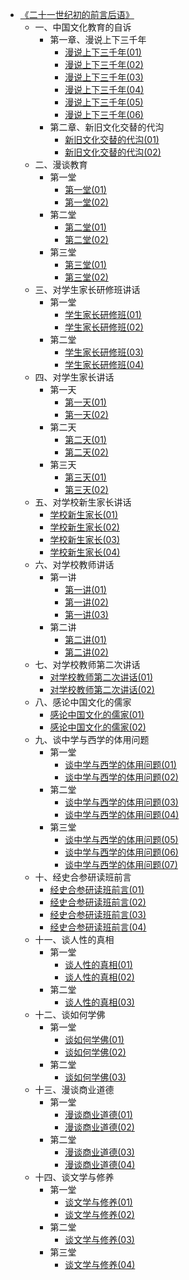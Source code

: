 - [《二十一世纪初的前言后语》](杂文集/《二十一世纪初的前言后语》/《二十一世纪初的前言后语》.md)
  - 一、中国文化教育的自诉
  	- 第一章、漫说上下三千年
  		- [漫说上下三千年(01)](杂文集/《二十一世纪初的前言后语》/漫说上下三千年(01).md)
  		- [漫说上下三千年(02)](杂文集/《二十一世纪初的前言后语》/漫说上下三千年(02).md)
  		- [漫说上下三千年(03)](杂文集/《二十一世纪初的前言后语》/漫说上下三千年(03).md)
  		- [漫说上下三千年(04)](杂文集/《二十一世纪初的前言后语》/漫说上下三千年(04).md)
  		- [漫说上下三千年(05)](杂文集/《二十一世纪初的前言后语》/漫说上下三千年(05).md)
  		- [漫说上下三千年(06)](杂文集/《二十一世纪初的前言后语》/漫说上下三千年(06).md)
  	- 第二章、新旧文化交替的代沟
  		- [新旧文化交替的代沟(01)](杂文集/《二十一世纪初的前言后语》/新旧文化交替的代沟(01).md)
  		- [新旧文化交替的代沟(02)](杂文集/《二十一世纪初的前言后语》/新旧文化交替的代沟(02).md)
  - 二、漫谈教育
  	- 第一堂
  		- [第一堂(01)](杂文集/《二十一世纪初的前言后语》/第一堂(01).md)
  		- [第一堂(02)](杂文集/《二十一世纪初的前言后语》/第一堂(02).md)
  	- 第二堂
  		- [第二堂(01)](杂文集/《二十一世纪初的前言后语》/第二堂(01).md)
  		- [第二堂(02)](杂文集/《二十一世纪初的前言后语》/第二堂(02).md)
  	- 第三堂
  		- [第三堂(01)](杂文集/《二十一世纪初的前言后语》/第三堂(01).md)
  		- [第三堂(02)](杂文集/《二十一世纪初的前言后语》/第三堂(02).md)
  - 三、对学生家长研修班讲话
  	- 第一堂
  		- [学生家长研修班(01)](杂文集/《二十一世纪初的前言后语》/学生家长研修班(01).md)
  		- [学生家长研修班(02)](杂文集/《二十一世纪初的前言后语》/学生家长研修班(02).md)
  	- 第二堂
  		- [学生家长研修班(03)](杂文集/《二十一世纪初的前言后语》/学生家长研修班(03).md)
  		- [学生家长研修班(04)](杂文集/《二十一世纪初的前言后语》/学生家长研修班(04).md)
  - 四、对学生家长讲话
  	- 第一天
  		- [第一天(01)](杂文集/《二十一世纪初的前言后语》/第一天(01).md)
  		- [第一天(02)](杂文集/《二十一世纪初的前言后语》/第一天(02).md)
  	- 第二天
  		- [第二天(01)](杂文集/《二十一世纪初的前言后语》/第二天(01).md)
  		- [第二天(02)](杂文集/《二十一世纪初的前言后语》/第二天(02).md)
  	- 第三天
  		- [第三天(01)](杂文集/《二十一世纪初的前言后语》/第三天(01).md)
  		- [第三天(02)](杂文集/《二十一世纪初的前言后语》/第三天(02).md)
  - 五、对学校新生家长讲话
  	- [学校新生家长(01)](杂文集/《二十一世纪初的前言后语》/学校新生家长(01).md)
  	- [学校新生家长(02)](杂文集/《二十一世纪初的前言后语》/学校新生家长(02).md)
  	- [学校新生家长(03)](杂文集/《二十一世纪初的前言后语》/学校新生家长(03).md)
  	- [学校新生家长(04)](杂文集/《二十一世纪初的前言后语》/学校新生家长(04).md)
  - 六、对学校教师讲话	
  	- 第一讲
  		- [第一讲(01)](杂文集/《二十一世纪初的前言后语》/第一讲(01).md)
  		- [第一讲(02)](杂文集/《二十一世纪初的前言后语》/第一讲(02).md)
  		- [第一讲(03)](杂文集/《二十一世纪初的前言后语》/第一讲(03).md)
  	- 第二讲
  		- [第二讲(01)](杂文集/《二十一世纪初的前言后语》/第二讲(01).md)
  		- [第二讲(02)](杂文集/《二十一世纪初的前言后语》/第二讲(02).md)
  - 七、对学校教师第二次讲话
  	- [对学校教师第二次讲话(01)](杂文集/《二十一世纪初的前言后语》/对学校教师第二次讲话(01).md)
  	- [对学校教师第二次讲话(02)](杂文集/《二十一世纪初的前言后语》/对学校教师第二次讲话(02).md)
  - 八、感论中国文化的儒家
  	- [感论中国文化的儒家(01)](杂文集/《二十一世纪初的前言后语》/感论中国文化的儒家(01).md)
  	- [感论中国文化的儒家(02)](杂文集/《二十一世纪初的前言后语》/感论中国文化的儒家(02).md)
  - 九、谈中学与西学的体用问题
  	- 第一堂
  		- [谈中学与西学的体用问题(01)](杂文集/《二十一世纪初的前言后语》/谈中学与西学的体用问题(01).md)
  		- [谈中学与西学的体用问题(02)](杂文集/《二十一世纪初的前言后语》/谈中学与西学的体用问题(02).md)
  	- 第二堂
  		- [谈中学与西学的体用问题(03)](杂文集/《二十一世纪初的前言后语》/谈中学与西学的体用问题(03).md)
  		- [谈中学与西学的体用问题(04)](杂文集/《二十一世纪初的前言后语》/谈中学与西学的体用问题(04).md)
  	- 第三堂
  		- [谈中学与西学的体用问题(05)](杂文集/《二十一世纪初的前言后语》/谈中学与西学的体用问题(05).md)
  		- [谈中学与西学的体用问题(06)](杂文集/《二十一世纪初的前言后语》/谈中学与西学的体用问题(06).md)
  		- [谈中学与西学的体用问题(07)](杂文集/《二十一世纪初的前言后语》/谈中学与西学的体用问题(07).md)
  - 十、经史合参研读班前言
  	- [经史合参研读班前言(01)](杂文集/《二十一世纪初的前言后语》/经史合参研读班前言(01).md)
  	- [经史合参研读班前言(02)](杂文集/《二十一世纪初的前言后语》/经史合参研读班前言(02).md)
  	- [经史合参研读班前言(03)](杂文集/《二十一世纪初的前言后语》/经史合参研读班前言(03).md)
  	- [经史合参研读班前言(04)](杂文集/《二十一世纪初的前言后语》/经史合参研读班前言(04).md)
  - 十一、谈人性的真相
  	- 第一堂
  		- [谈人性的真相(01)](杂文集/《二十一世纪初的前言后语》/谈人性的真相(01).md)
  		- [谈人性的真相(02)](杂文集/《二十一世纪初的前言后语》/谈人性的真相(02).md)
  	- 第二堂
  		- [谈人性的真相(03)](杂文集/《二十一世纪初的前言后语》/谈人性的真相(03).md)
  - 十二、谈如何学佛
  	- 第一堂
  		- [谈如何学佛(01)](杂文集/《二十一世纪初的前言后语》/谈如何学佛(01).md)
  		- [谈如何学佛(02)](杂文集/《二十一世纪初的前言后语》/谈如何学佛(02).md)
  	- 第二堂
  		- [谈如何学佛(03)](杂文集/《二十一世纪初的前言后语》/谈如何学佛(03).md)
  - 十三、漫谈商业道德
  	- 第一堂
  		- [漫谈商业道德(01)](杂文集/《二十一世纪初的前言后语》/漫谈商业道德(01).md)
  		- [漫谈商业道德(02)](杂文集/《二十一世纪初的前言后语》/漫谈商业道德(02).md)
  	- 第二堂
  		- [漫谈商业道德(03)](杂文集/《二十一世纪初的前言后语》/漫谈商业道德(03).md)
  		- [漫谈商业道德(04)](杂文集/《二十一世纪初的前言后语》/漫谈商业道德(04).md)
  - 十四、谈文学与修养
  	- 第一堂
  		- [谈文学与修养(01)](杂文集/《二十一世纪初的前言后语》/谈文学与修养(01).md)
  		- [谈文学与修养(02)](杂文集/《二十一世纪初的前言后语》/谈文学与修养(02).md)
  	- 第二堂
  		- [谈文学与修养(03)](杂文集/《二十一世纪初的前言后语》/谈文学与修养(03).md)
  	- 第三堂
  		- [谈文学与修养(04)](杂文集/《二十一世纪初的前言后语》/谈文学与修养(04).md)




